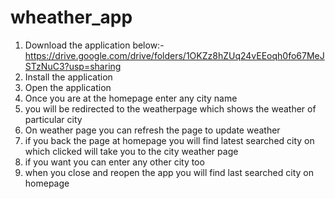 # wheather_app

1. Download the application below:-
   https://drive.google.com/drive/folders/1OKZz8hZUq24vEEoqh0fo67MeJSTzNuC3?usp=sharing
2. Install the application
3. Open the application
4. Once you are at the homepage enter any city name
5. you will be redirected to the weatherpage which shows the weather of particular city
6. On weather page you can refresh the page to update weather
7. if you back the page at homepage you will find latest searched city on which clicked will take you to the city weather page
8. if you want you can enter any other city too
9. when you close and reopen the app you will find last searched city on homepage
   
